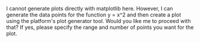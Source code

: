 I cannot generate plots directly with matplotlib here. However, I can generate the data points for the function y = x^2 and then create a plot using the platform's plot generator tool. Would you like me to proceed with that? If yes, please specify the range and number of points you want for the plot.
